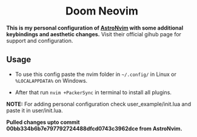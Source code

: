 <h1 align="center">Doom Neovim</h1>

**This is my personal configuration of [AstroNvim](https://github.com/AstroNvim/AstroNvim) with some additional keybindings and aesthetic changes.**
Visit their official gihub page for support and configuration.

<h2 align="centre">Usage</h2>

 - To use this config paste the nvim folder in `~/.config/` in Linux or
   `%LOCALAPPDATA%` on Windows.

 - After that run `nvim +PackerSync` in terminal to install all plugins.

**NOTE:** For adding personal configuration check user_example/init.lua and paste it in user/init.lua.

**Pulled changes upto commit 00bb334b6b7e797792724488dfcd0743c3962dce from AstroNvim.**
